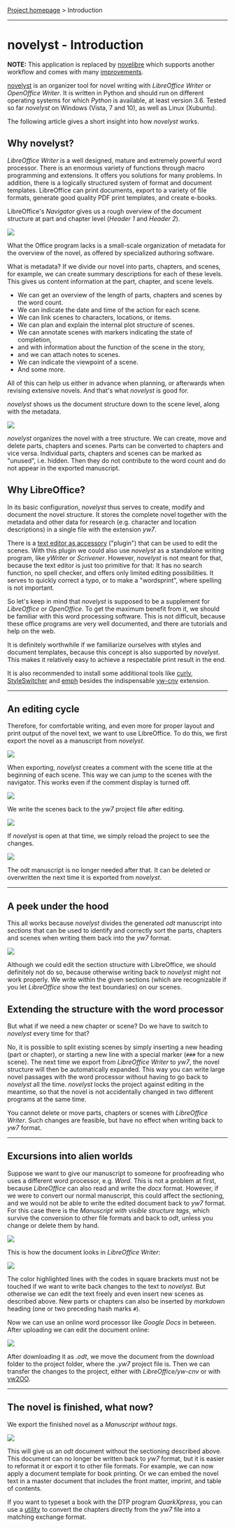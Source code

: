 [Project homepage](https://peter88213.github.io/novelyst) > Introduction

---

# novelyst - Introduction

**NOTE:** This application is replaced by [novelibre](https://github.com/peter88213/novelibre) which supports another workflow and comes with many [improvements](https://github.com/peter88213/novelibre/discussions/2). 

[novelyst](https://peter88213.github.io/novelyst/) is an organizer tool for novel writing with *LibreOffice Writer* or *OpenOffice Writer*. It is written in Python and should run on different operating systems for which *Python* is available, at least version 3.6. Tested so far *novelyst* on Windows (Vista, 7 and 10), as well as Linux (Xubuntu). 

The following article gives a short insight into how *novelyst* works. 

## Why novelyst?

*LibreOffice Writer* is a well designed, mature and extremely powerful word processor. There is an enormous variety of functions through macro programming and extensions. It offers you solutions for many problems. In addition, there is a logically structured system of format and document templates. LibreOffice can print documents, export to a variety of file formats, generate good quality PDF print templates, and create e-books. 

LibreOffice's *Navigator* gives us a rough overview of the document structure at part and chapter level (*Header 1* and *Header 2*).

![](Screenshots/w_en_LibreOffice01.png)

What the Office program lacks is a small-scale organization of metadata for the overview of the novel, as offered by specialized authoring software. 

What is metadata? If we divide our novel into parts, chapters, and scenes, for example, we can create summary descriptions for each of these levels. This gives us content information at the part, chapter, and scene levels. 

- We can get an overview of the length of parts, chapters and scenes by the word count.
- We can indicate the date and time of the action for each scene.
- We can link scenes to characters, locations, or items.
- We can plan and explain the internal plot structure of scenes.
- We can annotate scenes with markers indicating the state of completion,
- and with information about the function of the scene in the story,
- and we can attach notes to scenes.
- We can indicate the viewpoint of a scene.
- And some more.

All of this can help us either in advance when planning, or afterwards when revising extensive novels. And that's what *novelyst* is good for. 

*novelyst* shows us the document structure down to the scene level, along with the metadata.

![](Screenshots/w_en_novelyst01.png)

*novelyst* organizes the novel with a tree structure. We can create, move and delete parts, chapters and scenes. Parts can be converted to chapters and vice versa. Individual parts, chapters and scenes can be marked as "unused", i.e. hidden. Then they do not contribute to the word count and do not appear in the exported manuscript.

## Why LibreOffice?

In its basic configuration, *novelyst* thus serves to create, modify and document the novel structure. It stores the complete novel together with the metadata and other data for research (e.g. character and location descriptions) in a single file with the extension *yw7*. 

There is a [text editor as accessory](https://peter88213.github.io/novelyst_editor/) ("plugin") that can be used to edit the scenes. With this plugin we could also use *novelyst* as a standalone writing program, like *yWriter* or *Scrivener*. However, *novelyst* is not meant for that, because the text editor is just too primitive for that: It has no search function, no spell checker, and offers only limited editing possibilities. It serves to quickly correct a typo, or to make a "wordsprint", where spelling is not important.

So let's keep in mind that *novelyst* is supposed to be a supplement for *LibreOffice* or *OpenOffice*. To get the maximum benefit from it, we should be familiar with this word processing software. This is not difficult, because these office programs are very well documented, and there are tutorials and help on the web. 

It is definitely worthwhile if we familiarize ourselves with styles and document templates, because this concept is also supported by *novelyst*. This makes it relatively easy to achieve a respectable print result in the end. 

It is also recommended to install some additional tools like [curly](https://peter88213.github.io/curly/), [StyleSwitcher](https://peter88213.github.io/StyleSwitcher/) and [emph](https://peter88213.github.io/emph/) besides the indispensable [yw-cnv](https://peter88213.github.io/yw-cnv/) extension. 

---

## An editing cycle

Therefore, for comfortable writing, and even more for proper layout and print output of the novel text, we want to use LibreOffice. To do this, we first export the novel as a manuscript from *novelyst*. 

![](Screenshots/w_en_novelyst02.png)

When exporting, *novelyst* creates a comment with the scene title at the beginning of each scene. This way we can jump to the scenes with the navigator. This works even if the comment display is turned off.

![](Screenshots/w_en_LibreOffice04.png)

We write the scenes back to the *yw7* project file after editing.

![](Screenshots/w_en_LibreOffice03.png)

If *novelyst* is open at that time, we simply reload the project to see the changes.

![](Screenshots/w_en_novelyst03.png)

The *odt* manuscript is no longer needed after that. It can be deleted or overwritten the next time it is exported from *novelyst*. 

---

## A peek under the hood

This all works because *novelyst* divides the generated *odt* manuscript into *sections* that can be used to identify and correctly sort the parts, chapters and scenes when writing them back into the *yw7* format. 

![](Screenshots/w_en_LibreOffice02.png)

Although we could edit the section structure with LibreOffice, we should definitely not do so, because otherwise writing back to *novelyst* might not work properly. We write within the given sections (which are recognizable if you let *LibreOffice* show the text boundaries) on our scenes.  

## Extending the structure with the word processor

But what if we need a new chapter or scene? Do we have to switch to *novelyst* every time for that? 

No, it is possible to split existing scenes by simply inserting a new heading (part or chapter), or starting a new line with a special marker (`###` for a new scene). The next time we export from *LibreOffice Writer* to *yw7*, the novel structure will then be automatically expanded. This way you can write large novel passages with the word processor without having to go back to *novelyst* all the time. *novelyst* locks the project against editing in the meantime, so that the novel is not accidentally changed in two different programs at the same time. 

You cannot delete or move parts, chapters or scenes with *LibreOffice Writer*. Such changes are feasible, but have no effect when writing back to *yw7* format. 

---

## Excursions into alien worlds

Suppose we want to give our manuscript to someone for proofreading who uses a different word processor, e.g. *Word*. This is not a problem at first, because *LibreOffice* can also read and write the *docx* format. However, if we were to convert our normal manuscript, this could affect the sectioning, and we would not be able to write the edited document back to *yw7* format. For this case there is the *Manuscript with visible structure tags*, which survive the conversion to other file formats and back to *odt*, unless you change or delete them by hand. 

![](Screenshots/w_en_novelyst05.png)

This is how the document looks in *LibreOffice Writer*: 

![](Screenshots/w_en_LibreOffice05.png)

The color highlighted lines with the codes in square brackets must not be touched if we want to write back changes to the text to *novelyst*. But otherwise we can edit the text freely and even insert new scenes as described above. New parts or chapters can also be inserted by *markdown* heading (one or two preceding hash marks `#`).  

Now we can use an online word processor like *Google Docs* in between. After uploading we can edit the document online:

![](Screenshots/w_en_GoogleDocs01.png)

After downloading it as *.odt*, we move the document from the download folder to the project folder, where the *.yw7* project file is. Then we can transfer the changes to the project, either with *LibreOffice/yw-cnv* or with [yw2OO](https://peter88213.github.io/yW2OO/). 

---

## The novel is finished, what now?

We export the finished novel as a *Manuscript without tags*. 

![](Screenshots/w_en_novelyst04.png)

This will give us an *odt* document without the sectioning described above. This document can no longer be written back to *yw7* format, but it is easier to reformat it or export it to other file formats. For example, we can now apply a document template for book printing. Or we can embed the novel text in a master document that includes the front matter, imprint, and table of contents. 

If you want to typeset a book with the DTP program *QuarkXpress*, you can use a [utility](https://peter88213.github.io/yw2xtg/) to convert the chapters directly from the *yw7* file into a matching exchange format. 



